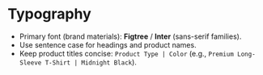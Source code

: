 # Typography

- Primary font (brand materials): **Figtree** / **Inter** (sans-serif families).
- Use sentence case for headings and product names.
- Keep product titles concise: `Product Type | Color` (e.g., `Premium Long-Sleeve T-Shirt | Midnight Black`).
